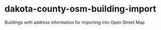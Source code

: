 # dakota-county-osm-building-import
Buildings with address information for importing into Open Street Map
